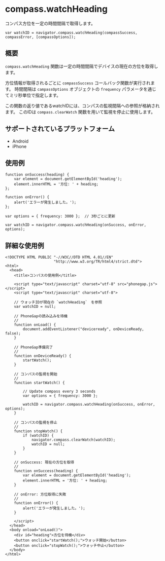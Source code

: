 compass.watchHeading
====================

コンパス方位を一定の時間間隔で取得します。

    var watchID = navigator.compass.watchHeading(compassSuccess, compassError, [compassOptions]);
                                                           
概要
-----------

`compass.watchHeading` 関数は一定の時間間隔でデバイスの現在の方位を取得します。

方位情報が取得されるごとに `compassSuccess` コールバック関数が実行されます。
時間間隔は `campassOptions` オブジェクトの `frequency` パラメータを通じてミリ秒単位で指定します。

この関数の返り値であるwatchIDには、コンパスの監視間隔への参照が格納されます。
このIDは `compass.clearWatch` 関数を用いて監視を停止に使用します。

サポートされているプラットフォーム
-------------------

- Android
- iPhone


使用例
-------------

    function onSuccess(heading) {
        var element = document.getElementById('heading');
        element.innerHTML = '方位: ' + heading;
    };

    function onError() {
        alert('エラーが発生しました。');
    };

    var options = { frequency: 3000 };  // 3秒ごとに更新
    
    var watchID = navigator.compass.watchHeading(onSuccess, onError, options);

詳細な使用例
------------

    <!DOCTYPE HTML PUBLIC "-//W3C//DTD HTML 4.01//EN"
                          "http://www.w3.org/TR/html4/strict.dtd">
    <html>
      <head>
        <title>コンパスの使用例</title>

        <script type="text/javascript" charset="utf-8" src="phonegap.js"></script>
        <script type="text/javascript" charset="utf-8">

        // ウォッチIDが現在の `watchHeading`　を参照
        var watchID = null;
        
        // PhoneGapの読み込みを待機
        //
        function onLoad() {
            document.addEventListener("deviceready", onDeviceReady, false);
        }

        // PhoneGap準備完了
        //
        function onDeviceReady() {
            startWatch();
        }

        // コンパスの監視を開始
        //
        function startWatch() {
            
            // Update compass every 3 seconds
            var options = { frequency: 3000 };
            
            watchID = navigator.compass.watchHeading(onSuccess, onError, options);
        }
        
        // コンパスの監視を停止
        //
        function stopWatch() {
            if (watchID) {
                navigator.compass.clearWatch(watchID);
                watchID = null;
            }
        }
        
        // onSuccess: 現在の方位を取得
        //
        function onSuccess(heading) {
            var element = document.getElementById('heading');
            element.innerHTML = '方位: ' + heading;
        }

        // onError: 方位取得に失敗
        //
        function onError() {
            alert('エラーが発生しました。');
        }

        </script>
      </head>
      <body onload="onLoad()">
        <div id="heading">方位を待機</div>
        <button onclick="startWatch();">ウォッチ開始</button>
        <button onclick="stopWatch();">ウォッチ中止</button>
      </body>
    </html>
    